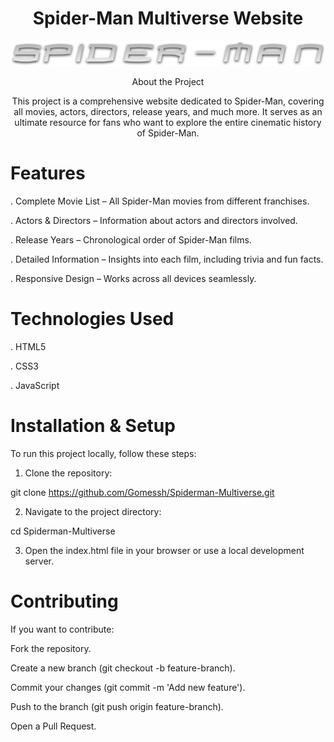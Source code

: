 <div align="center">

# Spider-Man Multiverse Website

<img src="/assets/images/tobey-maguire/movie-01/logo.png">

About the Project

This project is a comprehensive website dedicated to Spider-Man, covering all movies, actors, directors, release years, and much more. It serves as an ultimate resource for fans who want to explore the entire cinematic history of Spider-Man.
</div>

# Features

. Complete Movie List – All Spider-Man movies from different franchises.

. Actors & Directors – Information about actors and directors involved.

. Release Years – Chronological order of Spider-Man films.

. Detailed Information – Insights into each film, including trivia and fun facts.

. Responsive Design – Works across all devices seamlessly.

# Technologies Used

. HTML5

. CSS3

. JavaScript

# Installation & Setup

To run this project locally, follow these steps:

1. Clone the repository:

git clone https://github.com/Gomessh/Spiderman-Multiverse.git

2. Navigate to the project directory:

cd Spiderman-Multiverse

3. Open the index.html file in your browser or use a local development server.

# Contributing

If you want to contribute:

Fork the repository.

Create a new branch (git checkout -b feature-branch).

Commit your changes (git commit -m 'Add new feature').

Push to the branch (git push origin feature-branch).

Open a Pull Request.

